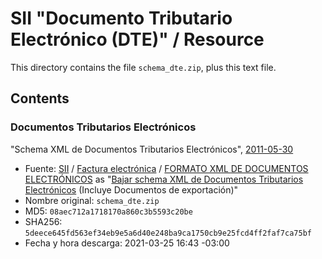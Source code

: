 # SII "Documento Tributario Electrónico (DTE)" / Resource

This directory contains the file `schema_dte.zip`, plus this text file.


## Contents


### Documentos Tributarios Electrónicos

"Schema XML de Documentos Tributarios Electrónicos",
[2011-05-30](2011-05-30-schema_dte.zip)

- Fuente: [SII](https://www.sii.cl)
  / [Factura electrónica](https://www.sii.cl/servicios_online/1039-.html)
  / [FORMATO XML DE DOCUMENTOS ELECTRÓNICOS](https://www.sii.cl/factura_electronica/formato_xml.htm)
  as
  "[Bajar schema XML de Documentos Tributarios Electrónicos](https://www.sii.cl/factura_electronica/schema_dte.zip) (Incluye Documentos de exportación)"
- Nombre original: `schema_dte.zip`
- MD5: `08aec712a1718170a860c3b5593c20be`
- SHA256: `5deece645fd563ef34eb9e5a6d40e248ba9ca1750cb9e25fcd4ff2faf7ca75bf`
- Fecha y hora descarga: 2021-03-25 16:43 -03:00